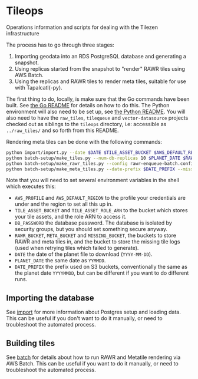 # Tileops
Operations information and scripts for dealing with the Tilezen infrastructure

The process has to go through three stages:

1. Importing geodata into an RDS PostgreSQL database and generating a snapshot.
2. Using replicas started from the snapshot to "render" RAWR tiles using AWS Batch.
3. Using the replicas and RAWR tiles to render meta tiles, suitable for use with Tapalcatl(-py).

The first thing to do, locally, is make sure that the Go commands have been built. See [the Go README](go/README.md) for details on how to do this. The Python environment will also need to be set up, see [the Python README](doc/import/README.md). You will also need to have the `raw_tiles`, `tilequeue` and `vector-datasource` projects checked out as siblings to the `tileops` directory, i.e: accessible as `../raw_tiles/` and so forth from this README.

Rendering meta tiles can be done with the following commands:

```sh
python import/import.py --date $DATE $TILE_ASSET_BUCKET $AWS_DEFAULT_REGION $TILE_ASSET_ROLE_ARN $DB_PASSWORD
python batch-setup/make_tiles.py --num-db-replicas 10 $PLANET_DATE $RAWR_BUCKET $META_BUCKET $DB_PASSWORD
python batch-setup/make_rawr_tiles.py --config rawr-enqueue-batch.config.yaml $RAWR_BUCKET $DATE_PREFIX
python batch-setup/make_meta_tiles.py --date-prefix $DATE_PREFIX --missing-bucket $MISSING_BUCKET $RAWR_BUCKET $META_BUCKET $DATE_PREFIX
```

Note that you will need to set several environment variables in the shell which executes this:

* `AWS_PROFILE` and `AWS_DEFAULT_REGION` to the profile your credentials are under and the region to set all this up in.
* `TILE_ASSET_BUCKET` and `TILE_ASSET_ROLE_ARN` to the bucket which stores your tile assets, and the role ARN to access it.
* `DB_PASSWORD` the database password. The database is isolated by security groups, but you should set something secure anyway.
* `RAWR_BUCKET`, `META_BUCKET` and `MISSING_BUCKET`, the buckets to store RAWR and meta tiles in, and the bucket to store the missing tile logs (used when retrying tiles which failed to generate).
* `DATE` the date of the planet file to download (`YYYY-MM-DD`).
* `PLANET_DATE` the same date as `YYMMDD`.
* `DATE_PREFIX` the prefix used on S3 buckets, conventionally the same as the planet date `YYYYMMDD`, but can be different if you want to do different runs.

## Importing the database

See [import](doc/import) for more information about Postgres setup and loading data. This can be useful if you don't want to do it manually, or need to troubleshoot the automated process.

## Building tiles

See [batch](doc/batch) for details about how to run RAWR and Metatile rendering via AWS Batch. This can be useful if you want to do it manually, or need to troubleshoot the automated process.

